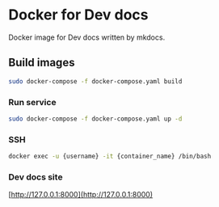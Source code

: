 # Docker for Dev docs
Docker image for Dev docs written by mkdocs.

## Build images
```bash
sudo docker-compose -f docker-compose.yaml build
```

### Run service
```bash
sudo docker-compose -f docker-compose.yaml up -d
```

### SSH
```bash
docker exec -u {username} -it {container_name} /bin/bash
```

### Dev docs site
[http://127.0.0.1:8000](http://127.0.0.1:8000)
